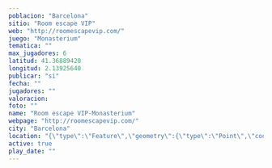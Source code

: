 ```yaml
---
poblacion: "Barcelona"
sitio: "Room escape VIP"
web: "http://roomescapevip.com/"
juego: "Monasterium"
tematica: ""
max_jugadores: 6
latitud: 41.36889420
longitud: 2.13925640
publicar: "si"
fecha: ""
jugadores: ""
valoracion: 
foto: ""
name: "Room escape VIP-Monasterium"
webpage: "http://roomescapevip.com/"
city: "Barcelona"
location: "{\"type\":\"Feature\",\"geometry\":{\"type\":\"Point\",\"coordinates\":[\"41,36889420\",\"2,13925640\"]}}"
active: true
play_date: ""
---
```

